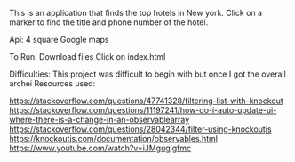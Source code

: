 This is an application that finds the top hotels in New york. Click on a marker to find the title and phone number of the hotel.

Api:
4 square
Google maps

To Run:
Download files
Click on index.html

Difficulties:
This project was difficult to begin with but once I got the overall archei
Resources used: 

https://stackoverflow.com/questions/47741328/filtering-list-with-knockout
https://stackoverflow.com/questions/11197241/how-do-i-auto-update-ui-where-there-is-a-change-in-an-observablearray
https://stackoverflow.com/questions/28042344/filter-using-knockoutjs
https://knockoutjs.com/documentation/observables.html
https://www.youtube.com/watch?v=iJMgugjgfmc